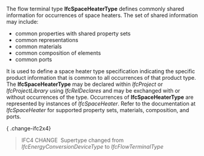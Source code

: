 ﻿The flow terminal type **IfcSpaceHeaterType** defines commonly shared information for occurrences of space heaters. The set of shared information may include:

* common properties with shared property sets
* common representations
* common materials
* common composition of elements
* common ports

It is used to define a space heater type specification indicating the specific product information that is common to all occurrences of that product type. The **IfcSpaceHeaterType** may be declared within _IfcProject_ or _IfcProjectLibrary_ using _IfcRelDeclares_ and may be exchanged with or without occurrences of the type. Occurrences of **IfcSpaceHeaterType** are represented by instances of _IfcSpaceHeater_. Refer to the documentation at _IfcSpaceHeater_ for supported property sets, materials, composition, and ports.

{ .change-ifc2x4}
> IFC4 CHANGE &nbsp;Supertype changed from _IfcEnergyConversionDeviceType_ to _IfcFlowTerminalType_